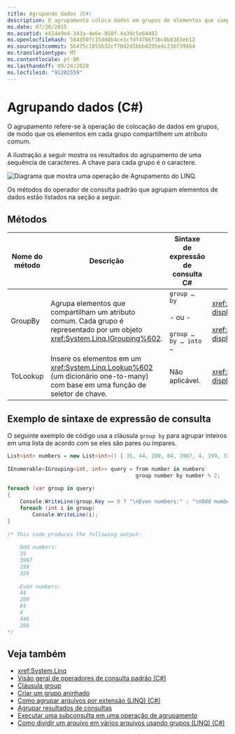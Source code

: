 ```yaml
---
title: Agrupando dados (C#)
description: O agrupamento coloca dados em grupos de elementos que compartilham um atributo. Saiba mais sobre os métodos do operador de consulta padrão no LINQ em C# que agrupam elementos de dados.
ms.date: 07/20/2015
ms.assetid: e414e9e4-343a-4e6e-858f-4a30c5e64492
ms.openlocfilehash: 584d50fc15dd8b4ce1cfdf4766f3bc8b8383eb12
ms.sourcegitcommit: 5b475c1855b32cf78d2d1bbb4295e4c236f39464
ms.translationtype: MT
ms.contentlocale: pt-BR
ms.lasthandoff: 09/24/2020
ms.locfileid: "91202559"
---
```

# <a name="grouping-data-c"></a>Agrupando dados (C#)

O agrupamento refere-se à operação de colocação de dados em grupos, de modo que os elementos em cada grupo compartilhem um atributo comum.  
  
 A ilustração a seguir mostra os resultados do agrupamento de uma sequência de caracteres. A chave para cada grupo é o caractere.  
  
 ![Diagrama que mostra uma operação de Agrupamento do LINQ.](./media/grouping-data/linq-group-operation.png)  
  
 Os métodos do operador de consulta padrão que agrupam elementos de dados estão listados na seção a seguir.  
  
## <a name="methods"></a>Métodos  
  
|Nome do método|Descrição|Sintaxe de expressão de consulta C#|Mais informações|  
|-----------------|-----------------|---------------------------------|----------------------|  
|GroupBy|Agrupa elementos que compartilham um atributo comum. Cada grupo é representado por um objeto <xref:System.Linq.IGrouping%602>.|`group … by`<br /><br /> - ou -<br /><br /> `group … by … into …`|<xref:System.Linq.Enumerable.GroupBy%2A?displayProperty=nameWithType><br /><br /> <xref:System.Linq.Queryable.GroupBy%2A?displayProperty=nameWithType>|  
|ToLookup|Insere os elementos em um <xref:System.Linq.Lookup%602> (um dicionário one-to-many) com base em uma função de seletor de chave.|Não aplicável.|<xref:System.Linq.Enumerable.ToLookup%2A?displayProperty=nameWithType>|  
  
## <a name="query-expression-syntax-example"></a>Exemplo de sintaxe de expressão de consulta  

 O seguinte exemplo de código usa a cláusula `group by` para agrupar inteiros em uma lista de acordo com se eles são pares ou ímpares.  
  
```csharp  
List<int> numbers = new List<int>() { 35, 44, 200, 84, 3987, 4, 199, 329, 446, 208 };  
  
IEnumerable<IGrouping<int, int>> query = from number in numbers  
                                         group number by number % 2;  
  
foreach (var group in query)  
{  
    Console.WriteLine(group.Key == 0 ? "\nEven numbers:" : "\nOdd numbers:");  
    foreach (int i in group)  
        Console.WriteLine(i);  
}  
  
/* This code produces the following output:  
  
    Odd numbers:  
    35  
    3987  
    199  
    329  
  
    Even numbers:  
    44  
    200  
    84  
    4  
    446  
    208  
*/  
```  
  
## <a name="see-also"></a>Veja também

- <xref:System.Linq>
- [Visão geral de operadores de consulta padrão (C#)](./standard-query-operators-overview.md)
- [Cláusula group](../../../language-reference/keywords/group-clause.md)
- [Criar um grupo aninhado](../../../linq/create-a-nested-group.md)
- [Como agrupar arquivos por extensão (LINQ) (C#)](./how-to-group-files-by-extension-linq.md)
- [Agrupar resultados de consultas](../../../linq/group-query-results.md)
- [Executar uma subconsulta em uma operação de agrupamento](../../../linq/perform-a-subquery-on-a-grouping-operation.md)
- [Como dividir um arquivo em vários arquivos usando grupos (LINQ) (C#)](./how-to-split-a-file-into-many-files-by-using-groups-linq.md)
